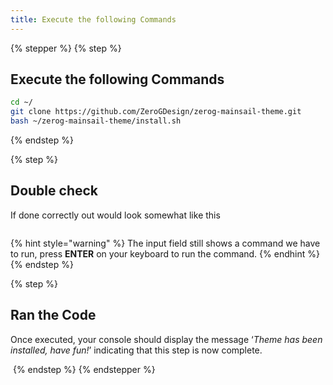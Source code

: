```yaml
---
title: Execute the following Commands
---
```


{% stepper %}
{% step %}
## Execute the following Commands

```bash
cd ~/
git clone https://github.com/ZeroGDesign/zerog-mainsail-theme.git
bash ~/zerog-mainsail-theme/install.sh
```
{% endstep %}

{% step %}
## Double check

If done correctly out would look somewhat like this

<img src="https://docs.zerog.one/assets/images/howto/theme/step3.png" alt="" data-size="original">

{% hint style="warning" %}
The input field still shows a command we have to run, press **ENTER** on your keyboard to run the command.
{% endhint %}
{% endstep %}

{% step %}
## Ran the Code

Once executed, your console should display the message ‘_Theme has been installed, have fun!_’ indicating that this step is now complete.

<img src="https://docs2.zerog.one/images/other/mainsail/theme/step4.png" alt="" data-size="original">
{% endstep %}
{% endstepper %}
